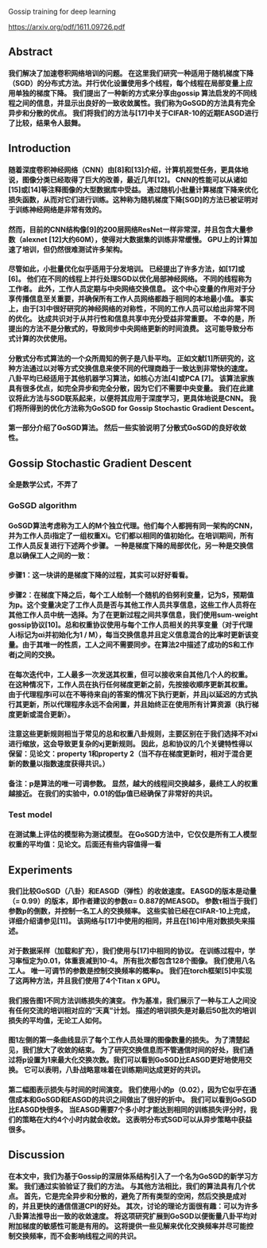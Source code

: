 Gossip training for deep learning

https://arxiv.org/pdf/1611.09726.pdf
## Abstract
#### 我们解决了加速卷积网络培训的问题。 在这里我们研究一种适用于随机梯度下降（SGD）的分布式方法。并行优化设置使用多个线程，每个线程在局部变量上应用单独的梯度下降。 我们提出了一种新的方式来分享由gossip 算法启发的不同线程之间的信息，并显示出良好的一致收敛属性。我们称为GoSGD的方法具有完全异步和分散的优点。 我们将我们的方法与[17]中关于CIFAR-10的近期EASGD进行了比较，结果令人鼓舞。
## Introduction
#### 随着深度卷积神经网络（CNN）由[8]和[13]介绍，计算机视觉任务，更具体地说，图像分类已经取得了巨大的改善，最近几年[12]。 CNN的性能可以从诸如[15]或[14]等注释图像的大型数据库中受益。 通过随机小批量计算梯度下降来优化损失函数，从而对它们进行训练。这种称为随机梯度下降[SGD]的方法已被证明对于训练神经网络是非常有效的。
#### 然而，目前的CNN结构像[9]的200层网络ResNet一样非常深，并且包含大量参数（alexnet [12]大约60M），使得对大数据集的训练非常缓慢。 GPU上的计算加速了培训，但仍然很难测试许多架构。
#### 尽管如此，小批量优化似乎适用于分发培训。 已经提出了许多方法，如[17]或[6]。 他们在不同的线程上并行处理SGD以优化局部神经网络。 不同的线程称为工作者。 此外，工作人员定期与中央网络交换信息。 这个中心变量的作用对于分享传播信息至关重要，并确保所有工作人员网络都趋于相同的本地最小值。 事实上，由于[3]中很好研究的神经网络的对称性，不同的工作人员可以给出非常不同的优化。 达成共识对于从并行性和信息共享中充分受益非常重要。 不幸的是，所提出的方法不是分散式的，导致同步中央网络更新的时间浪费。 这可能导致分布式计算的次优使用。
#### 分散式分布式算法的一个众所周知的例子是八卦平均。 正如文献[1]所研究的，这种方法通过以对等方式交换信息来使不同的代理商趋于一致达到非常快的速度。 八卦平均已经适用于其他机器学习算法，如核心方法[4]或PCA [7]。 该算法家族具有很多优点，如完全异步和完全分散，因为它们不需要中央变量。 我们在此建议将此方法与SGD联系起来，以便将其应用于深度学习，更具体地说是CNN。 我们将所得到的优化方法称为GoSGD for Gossip Stochastic Gradient Descent。
#### 第一部分介绍了GoSGD算法。 然后一些实验说明了分散式GoSGD的良好收敛性。
## Gossip Stochastic Gradient Descent
#### 全是数学公式，不弄了
### GoSGD algorithm
#### GoSGD算法考虑称为工人的M个独立代理。他们每个人都拥有同一架构的CNN，并为工作人员i指定了一组权重Xi。它们都以相同的值初始化。在培训期间，所有工作人员反复进行下述两个步骤。 一种是梯度下降的局部优化，另一种是交换信息以确保工人之间的一致：
#### 步骤1：这一块讲的是梯度下降的过程，其实可以好好看看。
#### 步骤2：在梯度下降之后，每个工人绘制一个随机的伯努利变量，记为S，预期值为p。这个变量决定了工作人员是否与其他工作人员共享信息，这些工作人员将在其他工作人员中统一选择。为了在更新过程之间共享信息，我们使用sum-weight gossip协议[10]。总和权重协议使用与每个工作人员相关的共享变量（对于代理人i标记为αi并初始化为1 / M），每当交换信息并且定义信息混合的比率时更新该变量。由于其唯一的性质，工人之间不需要同步。在算法2中描述了成功的S和工作者j之间的交换。
#### 在每次迭代中，工人最多一次发送其权重，但可以接收来自其他几个人的权重。 在这种情况下，工作人员在执行任何梯度更新之前，先按接收顺序更新其权重。 由于代理程序i可以在不等待来自j的答案的情况下执行更新，并且j以延迟的方式执行其更新，所以代理程序永远不会闲置，并且始终正在使用所有计算资源（执行梯度更新或混合更新）。
#### 注意这些更新规则相当于常见的总和权重八卦规则，主要区别在于我们选择不对xi进行缩放，这会导致更复杂的xj更新规则。 因此，总和协议的几个关键特性得以保留：见论文：property 1和property 2（当不存在梯度更新时，相对于混合更新的数量以指数速度获得共识。）
#### 备注：p是算法的唯一可调参数。 显然，越大的线程间交换越多，最终工人的权重越接近。 在我们的实验中，0.01的低p值已经确保了非常好的共识。
### Test model
#### 在测试集上评估的模型称为测试模型。 在GoSGD方法中，它仅仅是所有工人模型权重的平均值：见论文。后面还有些内容值得一看
## Experiments
#### 我们比较GoSGD（八卦）和EASGD（弹性）的收敛速度。 EASGD的版本是动量（= 0.99）的版本，即作者建议的参数α= 0.887的MEASGD。 参数τ相当于我们参数p的倒数，并控制一名工人的交换频率。 这些实验已经在CIFAR-10上完成，详细介绍请参见[11]。 该网络与[17]中使用的相同，并且在[16]中用对数损失来描述。
#### 对于数据采样（加载和扩充），我们使用与[17]中相同的协议。 在训练过程中，学习率恒定为0.01，体重衰减到10-4。 所有批次都包含128个图像。 我们使用八名工人。 唯一可调节的参数是控制交换频率的概率p。 我们在torch框架[5]中实现了这两种方法，并且我们使用了4个Titan x GPU。
#### 我们报告图1不同方法训练损失的演变。 作为基准，我们展示了一种与工人之间没有任何交流的培训相对应的“天真”计划。 描述的培训损失是对最后50批次的培训损失的平均值，无论工人如何。
#### 图1左侧的第一条曲线显示了每个工作人员处理的图像数量的损失。 为了清楚起见，我们放大了收敛的结束。 为了研究交换信息而不管通信时间的好处，我们通过将p设置为1来最大化交换次数。我们可以看到GoSGD比EASGD更好地使用交换。 它可以表明，八卦战略意味着在训练期间达成更好的共识。
#### 第二幅图表示损失与时间的时间演变。 我们使用小的p（0.02），因为它似乎在通信成本和GoSGD和EASGD的共识之间做出了很好的折中。 我们可以看到GoSGD比EASGD快很多。 当EASGD需要7个多小时才能达到相同的训练损失评分时，我们的策略在大约4个小时内就会收敛。 这表明分布式SGD可以从异步策略中获益很多。
## Discussion
#### 在本文中，我们为基于Gossip的深层体系结构引入了一个名为GoSGD的新学习方案。 我们通过实验验证了我们的方法。 与其他方法相比，我们的算法具有几个优点。 首先，它是完全异步和分散的，避免了所有类型的空闲，然后交换是成对的，并且更快的通信信道CPI的好处。 其次，讨论的理论方面很有趣：可以为许多八卦算法推导出一致的收敛速度。 将这项研究扩展到GoSGD以便衡量八卦平均对附加梯度的敏感性可能是有用的。 这将提供一些见解来优化交换频率并尽可能控制交换频率，而不会影响线程之间的共识。

